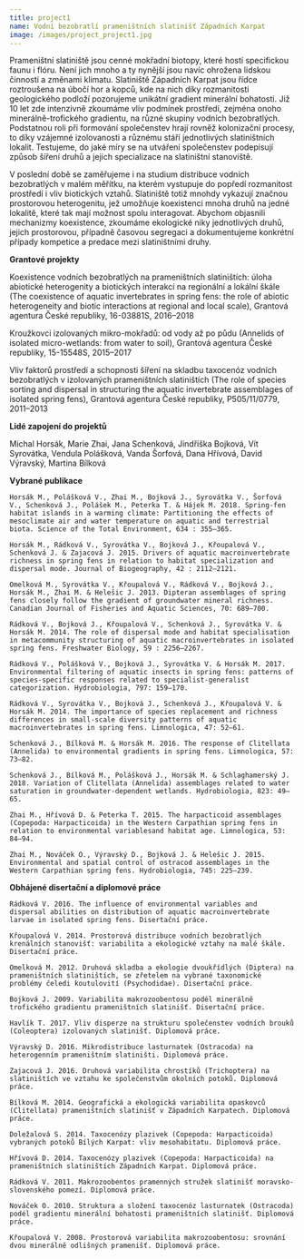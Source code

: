 ```yaml
---
title: project1
name: Vodní bezobratlí prameništních slatinišť Západních Karpat
image: /images/project_project1.jpg
---
```

Prameništní slatiniště jsou cenné mokřadní biotopy, které hostí specifickou faunu i flóru. Není jich
 mnoho a ty nynější jsou navíc ohrožena lidskou činností a změnami klimatu. Slatiniště Západních
 Karpat jsou řídce roztroušena na úbočí hor a kopců, kde na nich díky rozmanitosti geologického
 podloží pozorujeme unikátní gradient minerální bohatosti. Již 10 let zde intenzivně zkoumáme vliv
 podmínek prostředí, zejména onoho minerálně-trofického gradientu, na různé skupiny vodních
 bezobratlých. Podstatnou roli při formování společenstev hrají rovněž kolonizační procesy, to díky vzájemné izolovanosti a různému stáří jednotlivých slatiništních lokalit. Testujeme, do jaké míry se na
 utváření společenstev podepisují způsob šíření druhů a jejich specializace na slatiništní stanoviště.

V poslední době se zaměřujeme i na studium distribuce vodních bezobratlých v malém měřítku, na
 kterém vystupuje do popředí rozmanitost prostředí i vliv biotických vztahů. Slatiniště totiž mnohdy
 vykazují značnou prostorovou heterogenitu, jež umožňuje koexistenci mnoha druhů na jedné lokalitě, které tak mají možnost spolu interagovat. Abychom objasnili mechanizmy koexistence, zkoumáme ekologické niky jednotlivých druhů, jejich prostorovou, případně časovou segregaci a dokumentujeme konkrétní případy kompetice a predace mezi slatiništními druhy.

**Grantové projekty**

Koexistence vodních bezobratlých na prameništních slatiništích: úloha abiotické heterogenity a
biotických interakcí na regionální a lokální škále (The coexistence of aquatic invertebrates in spring
fens: the role of abiotic heterogeneity and biotic interactions at regional and local scale), Grantová
agentura České republiky, 16-03881S, 2016–2018

Kroužkovci izolovaných mikro-mokřadů: od vody až po půdu (Annelids of isolated micro-wetlands:
from water to soil), Grantová agentura České republiky, 15-15548S, 2015–2017

Vliv faktorů prostředí a schopnosti šíření na skladbu taxocenóz vodních bezobratlých v izolovaných
prameništních slatiništích (The role of species sorting and dispersal in structuring the aquatic
invertebrate assemblages of isolated spring fens), Grantová agentura České republiky, P505/11/0779, 2011–2013

**Lidé zapojení do projektů**

Michal Horsák, Marie Zhai, Jana Schenková, Jindřiška Bojková, Vít Syrovátka, Vendula Polášková,
Vanda Šorfová, Dana Hřívová, David Výravský, Martina Bílková

**Vybrané publikace**

`Horsák M., Polášková V., Zhai M., Bojková J., Syrovátka V., Šorfová V., Schenková J., Polášek M.,
  Peterka T. & Hájek M. 2018. Spring-fen habitat islands in a warming climate: Partitioning the effects of mesoclimate air and water temperature on aquatic and terrestrial biota. Science of the Total Environment, 634 : 355–365.`

`Horsák M., Rádková V., Syrovátka V., Bojková J., Křoupalová V., Schenková J. & Zajacová J. 2015.
  Drivers of aquatic macroinvertebrate richness in spring fens in relation to habitat specialization and dispersal mode. Journal of Biogeography, 42 : 2112–2121.`

`Omelková M., Syrovátka V., Křoupalová V., Rádková V., Bojková J., Horsák M., Zhai M. & Helešic
  J. 2013. Dipteran assemblages of spring fens closely follow the gradient of groundwater mineral
  richness. Canadian Journal of Fisheries and Aquatic Sciences, 70: 689–700.`

`Rádková V., Bojková J., Křoupalová V., Schenková J., Syrovátka V. & Horsák M. 2014. The role of
  dispersal mode and habitat specialisation in metacommunity structuring of aquatic macroinvertebrates in isolated spring fens. Freshwater Biology, 59 : 2256–2267.`

`Rádková V., Polášková V., Bojková J., Syrovátka V. & Horsák M. 2017. Environmental filtering of
  aquatic insects in spring fens: patterns of species-specific responses related to specialist-generalist categorization. Hydrobiologia, 797: 159–170.`

`Rádková V., Syrovátka V., Bojková J., Schenková J., Křoupalová V. & Horsák M. 2014. The
  importance of species replacement and richness differences in small-scale diversity patterns of aquatic macroinvertebrates in spring fens. Limnologica, 47: 52–61.`

`Schenková J., Bílková M. & Horsák M. 2016. The response of Clitellata (Annelida) to environmental gradients in spring fens. Limnologica, 57: 73–82.`

`Schenková J., Bílková M., Polášková J., Horsák M. & Schlaghamerský J. 2018. Variation of Clitellata (Annelida) assemblages related to water saturation in groundwater-dependent wetlands. Hydrobiologia, 823: 49–65.`

`Zhai M., Hřívová D. & Peterka T. 2015. The harpacticoid assemblages (Copepoda: Harpacticoida) in the Western Carpathian spring fens in relation to environmental variablesand habitat age. Limnologica, 53: 84–94.`

`Zhai M., Nováček O., Výravský D., Bojková J. & Helešic J. 2015. Environmental and spatial control of ostracod assemblages in the Western Carpathian spring fens. Hydrobiologia, 745: 225–239.`

**Obhájené disertační a diplomové práce**

`Rádková V. 2016. The influence of environmental variables and dispersal abilities on distribution of aquatic macroinvertebrate larvae in isolated spring fens. Disertační práce.`

`Křoupalová V. 2014. Prostorová distribuce vodních bezobratlých krenálních stanovišť: variabilita a ekologické vztahy na malé škále. Disertační práce.`

`Omelková M. 2012. Druhová skladba a ekologie dvoukřídlých (Diptera) na prameništních slatiništích, se zřetelem na vybrané taxonomické problémy čeledi koutulovití (Psychodidae). Disertační práce.`

`Bojková J. 2009. Variabilita makrozoobentosu podél minerálně trofického gradientu prameništních slatinišť. Disertační práce.`

`Havlík T. 2017. Vliv disperze na strukturu společenstev vodních brouků (Coleoptera) izolovaných
  slatinišť. Diplomová práce.`

`Výravský D. 2016. Mikrodistribuce lasturnatek (Ostracoda) na heterogenním prameništním slatiništi. Diplomová práce.`

`Zajacová J. 2016. Druhová variabilita chrostíků (Trichoptera) na slatiništích ve vztahu ke
  společenstvům okolních potoků. Diplomová práce.`

`Bílková M. 2014. Geografická a ekologická variabilita opaskovců (Clitellata) prameništních slatinišť v Západních Karpatech. Diplomová práce.`

`Doležalová S. 2014. Taxocenózy plazivek (Copepoda: Harpacticoida) vybraných potoků Bílých
  Karpat: vliv mesohabitatu. Diplomová práce.`

`Hřívová D. 2014. Taxocenózy plazivek (Copepoda: Harpacticoida) na prameništních slatiništích
  Západních Karpat. Diplomová práce.`

`Rádková V. 2011. Makrozoobentos pramenných stružek slatinišť moravsko-slovenského pomezí.
  Diplomová práce.`

`Nováček O. 2010. Struktura a složení taxocenóz lasturnatek (Ostracoda) podél gradientu minerální bohatosti prameništních slatinišť. Diplomová práce.`

`Křoupalová V. 2008. Prostorová variabilita makrozoobentosu: srovnání dvou minerálně odlišných pramenišť. Diplomová práce.`
